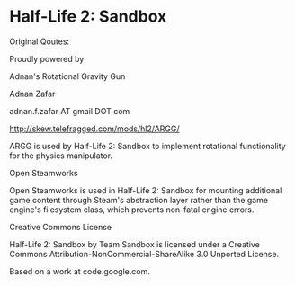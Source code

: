 # Half-Life 2: Sandbox

Original Qoutes:

Proudly powered by


Adnan's Rotational Gravity Gun

Adnan Zafar

adnan.f.zafar AT gmail DOT com

http://skew.telefragged.com/mods/hl2/ARGG/

ARGG is used by Half-Life 2: Sandbox to implement rotational functionality for the physics manipulator.



Open Steamworks

Open Steamworks is used in Half-Life 2: Sandbox for mounting additional game content through Steam's abstraction layer rather than the game engine's filesystem class, which prevents non-fatal engine errors.

Creative Commons License

Half-Life 2: Sandbox by Team Sandbox is licensed under a Creative Commons Attribution-NonCommercial-ShareAlike 3.0 Unported License.

Based on a work at code.google.com.
